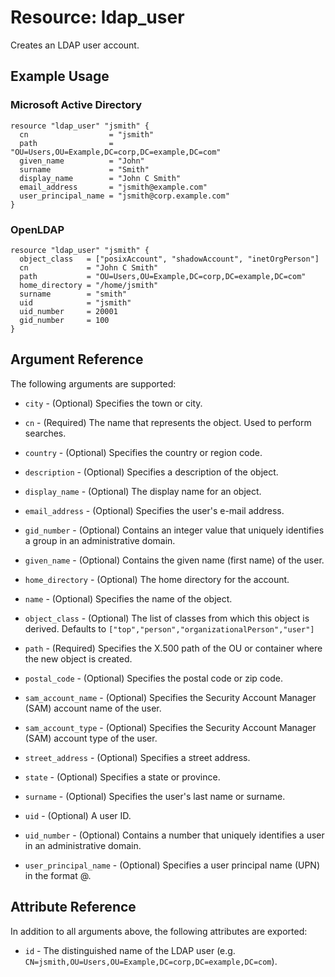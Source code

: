 # Resource: ldap_user

Creates an LDAP user account. 

## Example Usage

### Microsoft Active Directory
```hcl
resource "ldap_user" "jsmith" {
  cn                  = "jsmith"
  path                = "OU=Users,OU=Example,DC=corp,DC=example,DC=com"
  given_name          = "John"
  surname             = "Smith"
  display_name        = "John C Smith"
  email_address       = "jsmith@example.com"
  user_principal_name = "jsmith@corp.example.com"
}
```

### OpenLDAP
```hcl
resource "ldap_user" "jsmith" {
  object_class   = ["posixAccount", "shadowAccount", "inetOrgPerson"]
  cn             = "John C Smith"
  path           = "OU=Users,OU=Example,DC=corp,DC=example,DC=com"
  home_directory = "/home/jsmith"
  surname        = "smith"
  uid            = "jsmith"
  uid_number     = 20001
  gid_number     = 100
}
```


## Argument Reference

The following arguments are supported:

* `city` - (Optional) Specifies the town or city.

* `cn` - (Required) The name that represents the object. Used to perform searches.

* `country` - (Optional) Specifies the country or region code.

* `description` - (Optional) Specifies a description of the object.

* `display_name` - (Optional) The display name for an object.

* `email_address` - (Optional) Specifies the user's e-mail address.

* `gid_number` - (Optional) Contains an integer value that uniquely identifies a group in an administrative domain.

* `given_name` - (Optional) Contains the given name (first name) of the user.

* `home_directory` - (Optional) The home directory for the account.

* `name` - (Optional) Specifies the name of the object.

* `object_class` - (Optional) The list of classes from which this object is derived. Defaults to ``["top","person","organizationalPerson","user"]``

* `path` - (Required) Specifies the X.500 path of the OU or container where the new object is created.

* `postal_code` - (Optional) Specifies the postal code or zip code.

* `sam_account_name` - (Optional) Specifies the Security Account Manager (SAM) account name of the user.

* `sam_account_type` - (Optional) Specifies the Security Account Manager (SAM) account type of the user.

* `street_address` - (Optional) Specifies a street address.

* `state` - (Optional) Specifies a state or province.

* `surname` - (Optional) Specifies the user's last name or surname.

* `uid` - (Optional) A user ID.

* `uid_number` - (Optional) Contains a number that uniquely identifies a user in an administrative domain.

* `user_principal_name` - (Optional) Specifies a user principal name (UPN) in the format <USER>@<DNS-domain-name>.


## Attribute Reference

In addition to all arguments above, the following attributes are exported:

* `id` - The distinguished name of the LDAP user (e.g. ``CN=jsmith,OU=Users,OU=Example,DC=corp,DC=example,DC=com``).
